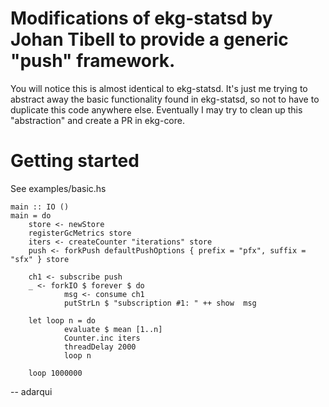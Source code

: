 # Modifications of ekg-statsd by Johan Tibell to provide a generic "push" framework.

You will notice this is almost identical to ekg-statsd. It's just me trying to abstract away the basic functionality found in ekg-statsd, so not to have to duplicate this code anywhere else. Eventually I may try to clean up this "abstraction" and create a PR in ekg-core.

# Getting started

See examples/basic.hs

```
main :: IO ()
main = do
    store <- newStore
    registerGcMetrics store
    iters <- createCounter "iterations" store
    push <- forkPush defaultPushOptions { prefix = "pfx", suffix = "sfx" } store

    ch1 <- subscribe push
    _ <- forkIO $ forever $ do
            msg <- consume ch1
            putStrLn $ "subscription #1: " ++ show  msg

    let loop n = do
            evaluate $ mean [1..n]
            Counter.inc iters
            threadDelay 2000
            loop n

    loop 1000000
```

-- adarqui

